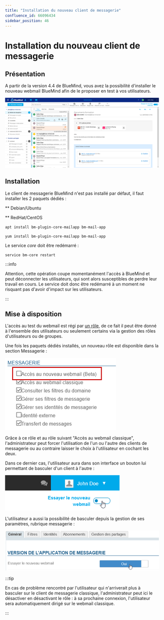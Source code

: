 ```yaml
---
title: "Installation du nouveau client de messagerie"
confluence_id: 66096434
sidebar_position: 46
---
```

# Installation du nouveau client de messagerie


## Présentation

A partir de la version 4.4 de BlueMind, vous avez la possibilité d'installer le nouveau webmail BlueMind afin de le proposer en test à vos utilisateurs.

![](../attachments/66096434/66100040.png)


## Installation

Le client de messagerie BlueMind n'est pas installé par défaut, il faut installer les 2 paquets dédiés :


**
Debian/Ubuntu


**
RedHat/CentOS


```
apt install bm-plugin-core-mailapp bm-mail-app
```


```
yum install bm-plugin-core-mailapp bm-mail-app
```


Le service *core* doit être redémarré :


```
service bm-core restart
```


:::info

Attention, cette opération coupe momentanément l'accès à BlueMind et peut déconnecter les utilisateurs, qui sont alors susceptibles de perdre leur travail en cours. Le service doit donc être redémarré à un moment ne risquant pas d'avoir d'impact sur les utilisateurs.

:::

## Mise à disposition

L'accès au test du webmail est régi par [un rôle](/Guide_de_l_administrateur/Gestion_des_entites/Utilisateurs/Les_rôles_droits_d_accès_et_d_administration/), de ce fait il peut être donné à l'ensemble des utilisateurs ou seulement certains via la gestion des rôles d'utilisateurs ou de groupes.

Une fois les paquets dédiés installés, un nouveau rôle est disponible dans la section Messagerie :

![](../attachments/66096434/66100046.png)

Grâce à ce rôle et au rôle suivant "Accès au webmail classique", l'administrateur peut forcer l'utilisation de l'un ou l'autre des clients de messagerie ou au contraire laisser le choix à l'utilisateur en cochant les deux.

Dans ce dernier cas, l'utilisateur aura dans son interface un bouton lui permettant de basculer d'un client à l'autre :

![](../attachments/66096434/66100044.png)

L'utilisateur a aussi la possibilité de basculer depuis la gestion de ses paramètres, rubrique messagerie :

![](../attachments/66096434/66100043.png)


:::tip

En cas de problème rencontré par l'utilisateur qui n'arriverait plus à basculer sur le client de messagerie classique, l'administrateur peut ici le désactiver en désactivant le rôle : à sa prochaine connexion, l'utilisateur sera automatiquement dirigé sur le webmail classique.

:::


